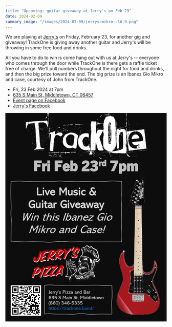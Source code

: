 ```yaml
---
title: "Upcoming: guitar giveaway at Jerry's on Feb 23"
date: 2024-02-09
summary_image: "/images/2024-02-09/jerrys-mikro--16-9.png"
---
```



We are playing at [Jerry's](https://jerrysct.com/) on Friday, February 23, for another gig and giveaway!
TrackOne is giving away another guitar and Jerry's will be throwing in some free food and drinks.

All you have to do to win is come hang out with us at Jerry's -- everyone who comes through the door while TrackOne is there gets a raffle ticket free of charge.
We'll pull numbers throughout the night for food and drinks, and then the big prize toward the end.
The big prize is an Ibanez Gio Mikro and case, courtesy of John from TrackOne.

* Fri, 23 Feb 2024 at 7pm
* [635 S Main St, Middletown, CT 06457](https://maps.app.goo.gl/T3sC5FSYN61bjv9j6)
* [Event page on Facebook](https://fb.me/e/wohBfJZaM)
* [Jerry's Facebook](https://www.facebook.com/JerrysPizzaCT/)

![](/images/2024-02-09/jerrys-mikro.jpg)
